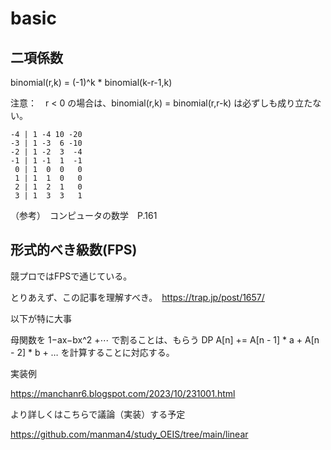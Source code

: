 # basic

## 二項係数

binomial(r,k) = (-1)^k * binomial(k-r-1,k)

注意：　r < 0 の場合は、binomial(r,k) = binomial(r,r-k) は必ずしも成り立たない。


```PARI
-4 | 1 -4 10 -20
-3 | 1 -3  6 -10
-2 | 1 -2  3  -4
-1 | 1 -1  1  -1
 0 | 1  0  0   0
 1 | 1  1  0   0
 2 | 1  2  1   0
 3 | 1  3  3   1
```

（参考）　コンピュータの数学　P.161


## 形式的べき級数(FPS)

競プロではFPSで通じている。

とりあえず、この記事を理解すべき。　https://trap.jp/post/1657/

以下が特に大事

母関数を 1−ax−bx^2 +⋯ で割ることは、もらう DP A[n] += A[n - 1] * a + A[n - 2] * b + … を計算することに対応する。

実装例

https://manchanr6.blogspot.com/2023/10/231001.html

より詳しくはこちらで議論（実装）する予定

https://github.com/manman4/study_OEIS/tree/main/linear

